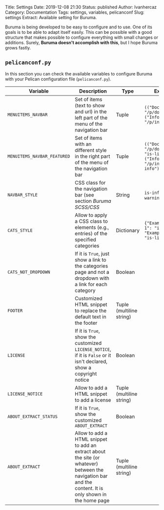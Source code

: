 Title: Settings
Date: 2019-12-08 21:30
Status: published
Author: Ivanhercaz
Category: Documentation
Tags: settings, variables, pelicanconf
Slug: settings
Extract: Available setting for Buruma.

Buruma is being developed to be easy to configure and to use. One of its goals is to be able to adapt itself easily. This can be possible with a good structure that makes possible to configure everything with small changes or additions. Surely, **Buruma doesn't accomplish with this**, but I hope Buruma grows fastly.

## `pelicanconf.py`

In this section you can check the available variables to configure Buruma with your Pelican configuration file (`pelicanconf.py`).

| Variable | Description | Type | Example |
|----------|-------------|------|---------|
|`MENUITEMS_NAVBAR`|Set of items (text to show and url) in the left part of the menu of the navigation bar|Tuple|`(("Docs", "/p/docs.html"), ("Info", "/p/info.html"))`|
|`MENUITEMS_NAVBAR_FEATURED`|Set of items with an different style in the right part of the menu of the navigation bar|Tuple|`(("Docs", "/p/docs.html", "is-link"), ("Info", "/p/info", "is-info"))`|
|`NAVBAR_STYLE`|CSS class for the navigation bar (see section *Buruma SCSS/CSS*|String|`is-info`, `is-warning`|
|`CATS_STYLE`|Allow to apply a CSS class to elements (e.g., entries) of the specified categories|Dictionary|`{"Example cat 1": "is-info", "Example cat 2": "is-link"}`|
|`CATS_NOT_DROPDOWN`|If it is `True`, just show a link to the categories page and not a dropdown with a link for each category|Boolean||
|`FOOTER`|Customized HTML snippet to replace the default text in the footer|Tuple (multiline string)||
|`LICENSE`|If it is `True`, show the customized `LICENSE_NOTICE`, if it is `False` or it isn't declared, show a copyright notice|Boolean||
|`LICENSE_NOTICE`|Allow to add a HTML snippet to add a license|Tuple (multiline string)||
|`ABOUT_EXTRACT_STATUS`|If it is `True`, show the customized `ABOUT_EXTRACT`|Boolean||
|`ABOUT_EXTRACT`|Allow to add a HTML snippet to add an extract about the site (or whatever) between the navigation bar and the content. It is only shown in the home page|Tuple (multiline string)||
